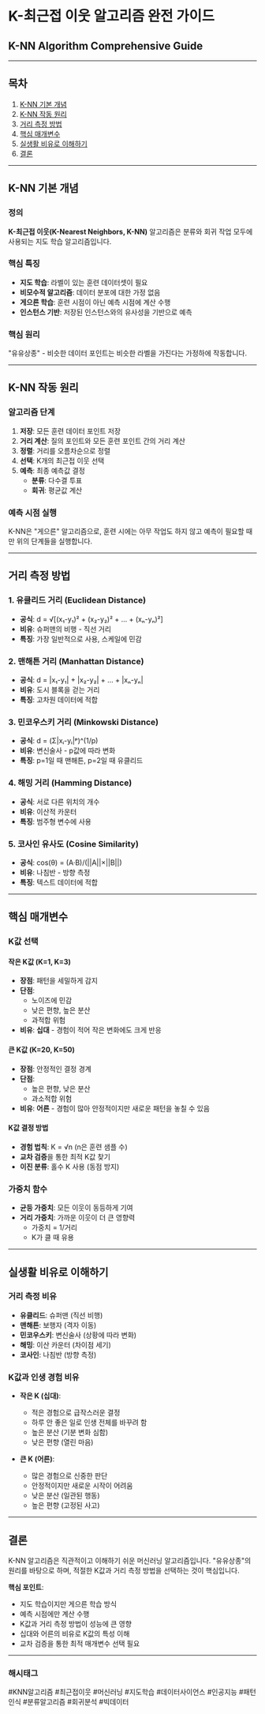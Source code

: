 # K-최근접 이웃 알고리즘 완전 가이드
## K-NN Algorithm Comprehensive Guide

---

## 목차
1. [K-NN 기본 개념](#knn-기본-개념)
2. [K-NN 작동 원리](#knn-작동-원리)
3. [거리 측정 방법](#거리-측정-방법)
4. [핵심 매개변수](#핵심-매개변수)
5. [실생활 비유로 이해하기](#실생활-비유로-이해하기)
6. [결론](#결론)

---

## K-NN 기본 개념

### 정의
**K-최근접 이웃(K-Nearest Neighbors, K-NN)** 알고리즘은 분류와 회귀 작업 모두에 사용되는 지도 학습 알고리즘입니다.

### 핵심 특징
- **지도 학습**: 라벨이 있는 훈련 데이터셋이 필요
- **비모수적 알고리즘**: 데이터 분포에 대한 가정 없음
- **게으른 학습**: 훈련 시점이 아닌 예측 시점에 계산 수행
- **인스턴스 기반**: 저장된 인스턴스와의 유사성을 기반으로 예측

### 핵심 원리
"유유상종" - 비슷한 데이터 포인트는 비슷한 라벨을 가진다는 가정하에 작동합니다.

---

## K-NN 작동 원리

### 알고리즘 단계
1. **저장**: 모든 훈련 데이터 포인트 저장
2. **거리 계산**: 질의 포인트와 모든 훈련 포인트 간의 거리 계산
3. **정렬**: 거리를 오름차순으로 정렬
4. **선택**: K개의 최근접 이웃 선택
5. **예측**: 최종 예측값 결정
   - **분류**: 다수결 투표
   - **회귀**: 평균값 계산

### 예측 시점 실행
K-NN은 "게으른" 알고리즘으로, 훈련 시에는 아무 작업도 하지 않고 예측이 필요할 때만 위의 단계들을 실행합니다.

---

## 거리 측정 방법

### 1. 유클리드 거리 (Euclidean Distance)
- **공식**: d = √[(x₁-y₁)² + (x₂-y₂)² + ... + (xₙ-yₙ)²]
- **비유**: 슈퍼맨의 비행 - 직선 거리
- **특징**: 가장 일반적으로 사용, 스케일에 민감

### 2. 맨해튼 거리 (Manhattan Distance)
- **공식**: d = |x₁-y₁| + |x₂-y₂| + ... + |xₙ-yₙ|
- **비유**: 도시 블록을 걷는 거리
- **특징**: 고차원 데이터에 적합

### 3. 민코우스키 거리 (Minkowski Distance)
- **공식**: d = (Σ|xᵢ-yᵢ|ᵖ)^(1/p)
- **비유**: 변신술사 - p값에 따라 변화
- **특징**: p=1일 때 맨해튼, p=2일 때 유클리드

### 4. 해밍 거리 (Hamming Distance)
- **공식**: 서로 다른 위치의 개수
- **비유**: 이산적 카운터
- **특징**: 범주형 변수에 사용

### 5. 코사인 유사도 (Cosine Similarity)
- **공식**: cos(θ) = (A·B)/(||A||×||B||)
- **비유**: 나침반 - 방향 측정
- **특징**: 텍스트 데이터에 적합

---

## 핵심 매개변수

### K값 선택

#### 작은 K값 (K=1, K=3)
- **장점**: 패턴을 세밀하게 감지
- **단점**: 
  - 노이즈에 민감
  - 낮은 편향, 높은 분산
  - 과적합 위험
- **비유**: **십대** - 경험이 적어 작은 변화에도 크게 반응

#### 큰 K값 (K=20, K=50)
- **장점**: 안정적인 결정 경계
- **단점**:
  - 높은 편향, 낮은 분산
  - 과소적합 위험
- **비유**: **어른** - 경험이 많아 안정적이지만 새로운 패턴을 놓칠 수 있음

#### K값 결정 방법
- **경험 법칙**: K = √n (n은 훈련 샘플 수)
- **교차 검증**을 통한 최적 K값 찾기
- **이진 분류**: 홀수 K 사용 (동점 방지)

### 가중치 함수
- **균등 가중치**: 모든 이웃이 동등하게 기여
- **거리 가중치**: 가까운 이웃이 더 큰 영향력
  - 가중치 = 1/거리
  - K가 클 때 유용

---

## 실생활 비유로 이해하기

### 거리 측정 비유
- **유클리드**: 슈퍼맨 (직선 비행)
- **맨해튼**: 보행자 (격자 이동)
- **민코우스키**: 변신술사 (상황에 따라 변화)
- **해밍**: 이산 카운터 (차이점 세기)
- **코사인**: 나침반 (방향 측정)

### K값과 인생 경험 비유
- **작은 K (십대)**: 
  - 적은 경험으로 급작스러운 결정
  - 하루 안 좋은 일로 인생 전체를 바꾸려 함
  - 높은 분산 (기분 변화 심함)
  - 낮은 편향 (열린 마음)

- **큰 K (어른)**: 
  - 많은 경험으로 신중한 판단
  - 안정적이지만 새로운 시작이 어려움
  - 낮은 분산 (일관된 행동)
  - 높은 편향 (고정된 사고)

---

## 결론

K-NN 알고리즘은 직관적이고 이해하기 쉬운 머신러닝 알고리즘입니다. "유유상종"의 원리를 바탕으로 하며, 적절한 K값과 거리 측정 방법을 선택하는 것이 핵심입니다.

**핵심 포인트**:
- 지도 학습이지만 게으른 학습 방식
- 예측 시점에만 계산 수행
- K값과 거리 측정 방법이 성능에 큰 영향
- 십대와 어른의 비유로 K값의 특성 이해
- 교차 검증을 통한 최적 매개변수 선택 필요

---

### 해시태그
#KNN알고리즘 #최근접이웃 #머신러닝 #지도학습 #데이터사이언스 #인공지능 #패턴인식 #분류알고리즘 #회귀분석 #빅데이터